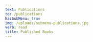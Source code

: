 ```yaml
---
text: Publications
to: /publications
hasSubMenu: true
img: /uploads/submenu-publications.jpg
verb: read
title: Published Books
---
```


